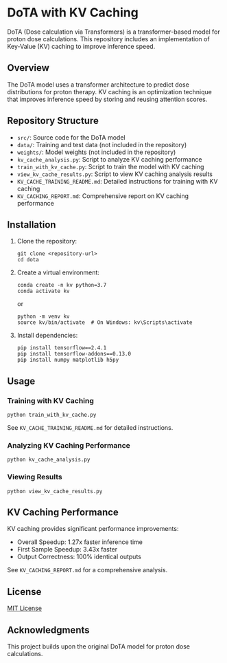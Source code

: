 # DoTA with KV Caching

DoTA (Dose calculation via Transformers) is a transformer-based model for proton dose calculations. This repository includes an implementation of Key-Value (KV) caching to improve inference speed.

## Overview

The DoTA model uses a transformer architecture to predict dose distributions for proton therapy. KV caching is an optimization technique that improves inference speed by storing and reusing attention scores.

## Repository Structure

- `src/`: Source code for the DoTA model
- `data/`: Training and test data (not included in the repository)
- `weights/`: Model weights (not included in the repository)
- `kv_cache_analysis.py`: Script to analyze KV caching performance
- `train_with_kv_cache.py`: Script to train the model with KV caching
- `view_kv_cache_results.py`: Script to view KV caching analysis results
- `KV_CACHE_TRAINING_README.md`: Detailed instructions for training with KV caching
- `KV_CACHING_REPORT.md`: Comprehensive report on KV caching performance

## Installation

1. Clone the repository:
   ```
   git clone <repository-url>
   cd dota
   ```

2. Create a virtual environment:
   ```
   conda create -n kv python=3.7
   conda activate kv
   ```
   or
   ```
   python -m venv kv
   source kv/bin/activate  # On Windows: kv\Scripts\activate
   ```

3. Install dependencies:
   ```
   pip install tensorflow==2.4.1
   pip install tensorflow-addons==0.13.0
   pip install numpy matplotlib h5py
   ```

## Usage

### Training with KV Caching

```
python train_with_kv_cache.py
```

See `KV_CACHE_TRAINING_README.md` for detailed instructions.

### Analyzing KV Caching Performance

```
python kv_cache_analysis.py
```

### Viewing Results

```
python view_kv_cache_results.py
```

## KV Caching Performance

KV caching provides significant performance improvements:

- Overall Speedup: 1.27x faster inference time
- First Sample Speedup: 3.43x faster
- Output Correctness: 100% identical outputs

See `KV_CACHING_REPORT.md` for a comprehensive analysis.

## License

[MIT License](LICENSE)

## Acknowledgments

This project builds upon the original DoTA model for proton dose calculations.
